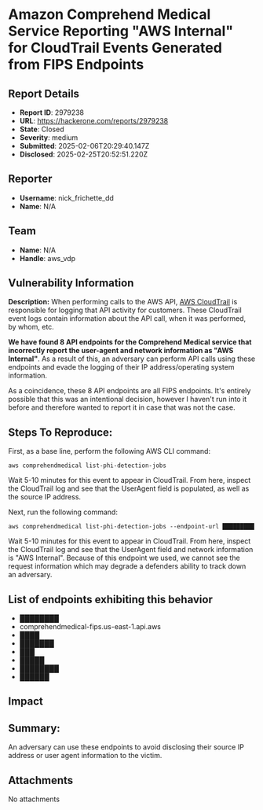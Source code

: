 # Amazon Comprehend Medical Service Reporting "AWS Internal" for CloudTrail Events Generated from FIPS Endpoints

## Report Details
- **Report ID**: 2979238
- **URL**: https://hackerone.com/reports/2979238
- **State**: Closed
- **Severity**: medium
- **Submitted**: 2025-02-06T20:29:40.147Z
- **Disclosed**: 2025-02-25T20:52:51.220Z

## Reporter
- **Username**: nick_frichette_dd
- **Name**: N/A

## Team
- **Name**: N/A
- **Handle**: aws_vdp

## Vulnerability Information
**Description:** When performing calls to the AWS API, [AWS CloudTrail](██████) is responsible for logging that API activity for customers. These CloudTrail event logs contain information about the API call, when it was performed, by whom, etc. 

**We have found 8 API endpoints for the Comprehend Medical service that incorrectly report the user-agent and network information as "AWS Internal"**. As a result of this, an adversary can perform API calls using these endpoints and evade the logging of their IP address/operating system information. 

As a coincidence, these 8 API endpoints are all FIPS endpoints. It's entirely possible that this was an intentional decision, however I haven't run into it before and therefore wanted to report it in case that was not the case.

## Steps To Reproduce:

First, as a base line, perform the following AWS CLI command:

```
aws comprehendmedical list-phi-detection-jobs
```

Wait 5-10 minutes for this event to appear in CloudTrail. From here, inspect the CloudTrail log and see that the UserAgent field is populated, as well as the source IP address. 

Next, run the following command:

```
aws comprehendmedical list-phi-detection-jobs --endpoint-url █████████
```

Wait 5-10 minutes for this event to appear in CloudTrail. From here, inspect the CloudTrail log and see that the UserAgent field and network information is "AWS Internal". Because of this endpoint we used, we cannot see the request information which may degrade a defenders ability to track down an adversary.

## List of endpoints exhibiting this behavior
* ████████
* comprehendmedical-fips.us-east-1.api.aws
* ████
* ███████
* ███
* █████
* ████████
* ██████

## Impact

## Summary:
An adversary can use these endpoints to avoid disclosing their source IP address or user agent information to the victim.

## Attachments
No attachments
